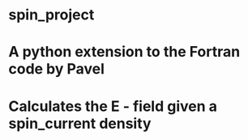 # spin_project
# A python extension to the Fortran code by Pavel
# Calculates the E - field given a spin_current density
# 
